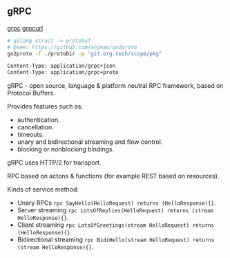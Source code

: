 gRPC
-

[grpc](https://grpc.io/docs)
[grpcurl](https://github.com/fullstorydev/grpcurl)

````sh
# golang struct -> protobuf
# @see: https://github.com/anjmao/go2proto
go2proto -f ./protoDir -p "git.org.tech/scope/pkg"
````

````sh
Content-Type: application/grpc+json
Content-Type: application/grpc+proto
````

gRPC - open source, language & platform neutral RPC framework, based on Protocol Buffers.

Provides features such as:
* authentication.
* cancellation.
* timeouts.
* unary and bidirectional streaming and flow control.
* blocking or nonblocking bindings.

gRPC uses HTTP/2 for transport.

RPC based on actons & functions (for example REST based on resources).

Kinds of service method:
* Unary RPCs
  `rpc SayHello(HelloRequest) returns (HelloResponse){}`.
* Server streaming
  `rpc LotsOfReplies(HelloRequest) returns (stream HelloResponse){}`.
* Client streaming
  `rpc LotsOfGreetings(stream HelloRequest) returns (HelloResponse){}`.
* Bidirectional streaming
  `rpc BidiHello(stream HelloRequest) returns (stream HelloResponse){}`.
